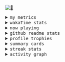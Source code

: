[![🐙](https://hits.seeyoufarm.com/api/count/incr/badge.svg?url=https%3A%2F%2Fgithub.com%2Fktnkk%2Fhit-counter&count_bg=%23070707&title_bg=%23070707&icon=&icon_color=%23E7E7E7&title=visitors&edge_flat=true)](https://hits.seeyoufarm.com)

<details>
  <summary> <samp>my metrics</samp></summary>
  
  <br>
  
 ![🐳](https://github.com/kkhys/kkhys/blob/main/github-metrics.svg)
  
  ***
</details>

<details>
  <summary> <samp>wakaTime stats</samp></summary>
  
  <br>
  
<!--START_SECTION:waka-->
![Code Time](http://img.shields.io/badge/Code%20Time-3%2C297%20hrs%2025%20mins-blue)

**🐱 My GitHub Data** 

> 📦 5.0 MB Used in GitHub's Storage 
 > 
> 💼 Opted to Hire
 > 
> 📜 9 Public Repositories 
 > 
> 🔑 23 Private Repositories 
 > 
**I'm an Early 🐤** 

```text
🌞 Morning                7311 commits        ████████░░░░░░░░░░░░░░░░░   30.00 % 
🌆 Daytime                5768 commits        ██████░░░░░░░░░░░░░░░░░░░   23.67 % 
🌃 Evening                9274 commits        ██████████░░░░░░░░░░░░░░░   38.06 % 
🌙 Night                  2015 commits        ██░░░░░░░░░░░░░░░░░░░░░░░   08.27 % 
```
📅 **I'm Most Productive on Sunday** 

```text
Monday                   3398 commits        ███░░░░░░░░░░░░░░░░░░░░░░   13.94 % 
Tuesday                  3562 commits        ████░░░░░░░░░░░░░░░░░░░░░   14.62 % 
Wednesday                3265 commits        ███░░░░░░░░░░░░░░░░░░░░░░   13.40 % 
Thursday                 3238 commits        ███░░░░░░░░░░░░░░░░░░░░░░   13.29 % 
Friday                   3470 commits        ████░░░░░░░░░░░░░░░░░░░░░   14.24 % 
Saturday                 3493 commits        ████░░░░░░░░░░░░░░░░░░░░░   14.33 % 
Sunday                   3942 commits        ████░░░░░░░░░░░░░░░░░░░░░   16.18 % 
```


📊 **This Week I Spent My Time On** 

```text
🕑︎ Time Zone: Asia/Tokyo

💬 Programming Languages: 
Other                    42 hrs 56 mins      ████████████████░░░░░░░░░   63.11 % 
Java                     10 hrs 28 mins      ████░░░░░░░░░░░░░░░░░░░░░   15.40 % 
TypeScript               5 hrs 52 mins       ██░░░░░░░░░░░░░░░░░░░░░░░   08.64 % 
MDX                      5 hrs 8 mins        ██░░░░░░░░░░░░░░░░░░░░░░░   07.56 % 
SQL                      52 mins             ░░░░░░░░░░░░░░░░░░░░░░░░░   01.28 % 

🔥 Editors: 
Chrome                   43 hrs 22 mins      ████████████████░░░░░░░░░   63.73 % 
Intellijidea             18 hrs 39 mins      ███████░░░░░░░░░░░░░░░░░░   27.41 % 
WebStorm                 5 hrs 47 mins       ██░░░░░░░░░░░░░░░░░░░░░░░   08.51 % 
DataGrip                 14 mins             ░░░░░░░░░░░░░░░░░░░░░░░░░   00.35 % 

💻 Operating System: 
Mac                      68 hrs 2 mins       █████████████████████████   100.00 % 
```


 Last Updated on 2024/04/22 18:38:38 UTC
<!--END_SECTION:waka-->
  
  ***
</details>


<details>
  <summary> <samp>now playing</samp></summary>
  
  <br>
 
 [![🐟](https://spotify-github-profile.vercel.app/api/view?uid=31ryofms4dnv7mrohhepo4c4zgqu&cover_image=true&theme=default&show_offline=false&background_color=121212&bar_color=53b14f&bar_color_cover=false)](https://open.spotify.com/user/31ryofms4dnv7mrohhepo4c4zgqu)
  
  ***
</details>

<details>
  <summary> <samp>github readme stats</samp></summary>
  
  <br>
  
 <p align="left"> 
  <img alt="🐠" src="https://github-readme-stats.vercel.app/api?username=kkhys&count_private=true&show_icons=true&theme=dark&include_all_commits=true" />
  <img alt="🐟" src="https://github-readme-stats.vercel.app/api/top-langs/?username=kkhys&layout=compact&theme=dark&langs_count=10&hide=HTML,CSS,SCSS" />
</p>
  
  ***
</details>

<details>
  <summary> <samp>profile trophies</samp></summary>
  
  <br>
  
  [![🐬](https://github-profile-trophy.vercel.app/?username=kkhys&rank=SECRET,SSS,SS,S,AAA,AA,A&theme=darkhub&row=1&margin-w=10&no-bg=true)](https://github.com/ryo-ma/github-profile-trophy)
  
  ***
</details>

<details>
  <summary> <samp>summary cards</samp></summary>
  
  <br>
  
  ![🐋](https://github-profile-summary-cards.vercel.app/api/cards/profile-details?username=kkhys&theme=github_dark)
  ![🦑](https://github-profile-summary-cards.vercel.app/api/cards/repos-per-language?username=kkhys&theme=github_dark)
  ![🦭](https://github-profile-summary-cards.vercel.app/api/cards/most-commit-language?username=kkhys&theme=github_dark)
  ![🦀](https://github-profile-summary-cards.vercel.app/api/cards/stats?username=kkhys&theme=github_dark)
  ![🦈](https://github-profile-summary-cards.vercel.app/api/cards/productive-time?username=kkhys&theme=github_dark)
  
  ***
</details>

<details>
  <summary> <samp>streak stats</samp></summary>
  
  <br>
  
  [![🐠](http://github-readme-streak-stats.herokuapp.com?user=kkhys&theme=dark)](https://git.io/streak-stats)
  
  ***
</details>

<details>
  <summary> <samp>activity graph</samp></summary>
  
  <br>
  
  [![🐡](https://github-readme-activity-graph.vercel.app/graph?username=kkhys&theme=xcode)](https://github.com/ashutosh00710/github-readme-activity-graph)
  
  ***
</details>
